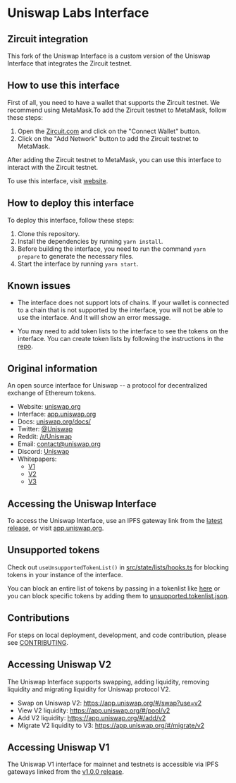 # Uniswap Labs Interface

## Zircuit integration

This fork of the Uniswap Interface is a custom version of the Uniswap Interface that integrates the Zircuit testnet.

## How to use this interface

First of all, you need to have a wallet that supports the Zircuit testnet. We recommend using MetaMask.To add the Zircuit testnet to MetaMask, follow these steps:

1. Open the [Zircuit.com](https://zircuit.com) and click on the "Connect Wallet" button.
2. Click on the "Add Network" button to add the Zircuit testnet to MetaMask.

After adding the Zircuit testnet to MetaMask, you can use this interface to interact with the Zircuit testnet.

To use this interface, visit [website](https://uniswap.ticton.xyz).

## How to deploy this interface

To deploy this interface, follow these steps:

1. Clone this repository.
2. Install the dependencies by running `yarn install`.
3. Before building the interface, you need to run the command `yarn prepare` to generate the necessary files.
4. Start the interface by running `yarn start`.

## Known issues

- The interface does not support lots of chains. If your wallet is connected to a chain that is not supported by the interface, you will not be able to use the interface. And It will show an error message.

- You may need to add token lists to the interface to see the tokens on the interface. You can create token lists by following the instructions in the [repo](https://github.com/skyline9981/token-list).

## Original information

An open source interface for Uniswap -- a protocol for decentralized exchange of Ethereum tokens.

- Website: [uniswap.org](https://uniswap.org/)
- Interface: [app.uniswap.org](https://app.uniswap.org)
- Docs: [uniswap.org/docs/](https://docs.uniswap.org/)
- Twitter: [@Uniswap](https://twitter.com/Uniswap)
- Reddit: [/r/Uniswap](https://www.reddit.com/r/Uniswap/)
- Email: [contact@uniswap.org](mailto:contact@uniswap.org)
- Discord: [Uniswap](https://discord.gg/FCfyBSbCU5)
- Whitepapers:
  - [V1](https://hackmd.io/C-DvwDSfSxuh-Gd4WKE_ig)
  - [V2](https://uniswap.org/whitepaper.pdf)
  - [V3](https://uniswap.org/whitepaper-v3.pdf)

## Accessing the Uniswap Interface

To access the Uniswap Interface, use an IPFS gateway link from the
[latest release](https://github.com/Uniswap/uniswap-interface/releases/latest),
or visit [app.uniswap.org](https://app.uniswap.org).

## Unsupported tokens

Check out `useUnsupportedTokenList()` in [src/state/lists/hooks.ts](./src/state/lists/hooks.ts) for blocking tokens in your instance of the interface.

You can block an entire list of tokens by passing in a tokenlist like [here](./src/constants/lists.ts) or you can block specific tokens by adding them to [unsupported.tokenlist.json](./src/constants/tokenLists/unsupported.tokenlist.json).

## Contributions

For steps on local deployment, development, and code contribution, please see [CONTRIBUTING](./CONTRIBUTING.md).

## Accessing Uniswap V2

The Uniswap Interface supports swapping, adding liquidity, removing liquidity and migrating liquidity for Uniswap protocol V2.

- Swap on Uniswap V2: https://app.uniswap.org/#/swap?use=v2
- View V2 liquidity: https://app.uniswap.org/#/pool/v2
- Add V2 liquidity: https://app.uniswap.org/#/add/v2
- Migrate V2 liquidity to V3: https://app.uniswap.org/#/migrate/v2

## Accessing Uniswap V1

The Uniswap V1 interface for mainnet and testnets is accessible via IPFS gateways
linked from the [v1.0.0 release](https://github.com/Uniswap/uniswap-interface/releases/tag/v1.0.0).
